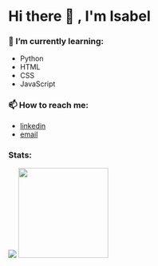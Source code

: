 # Hi there 👋 , I'm Isabel

### 🌱 I’m currently learning: 
- Python
- HTML
- CSS
- JavaScript

### 📫 How to reach me: 
- [linkedin](https://www.linkedin.com/in/isabel-aprilia-56288421a/)
- [email](mailto:isabelaprilia0412@gmail.com)

### Stats:
<p>
    <img src="https://github-readme-stats.vercel.app/api?username=Isabel621&hide=contribs,prs&show_icons=true&hide_border=true&title_color=000" />
    <img src="https://github-readme-stats.vercel.app/api/top-langs/?username=Isabel621&layout=compact" height=180 />
</p>

<!--
**Isabel621/Isabel621** is a ✨ _special_ ✨ repository because its `README.md` (this file) appears on your GitHub profile.

Here are some ideas to get you started:

- 🔭 I’m currently working on ...
- 🌱 I’m currently learning ...
- 👯 I’m looking to collaborate on ...
- 🤔 I’m looking for help with ...
- 💬 Ask me about ...
- 📫 How to reach me: ...
- 😄 Pronouns: ...
- ⚡ Fun fact: ...
-->
